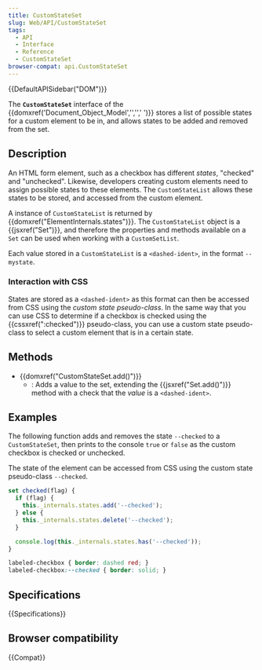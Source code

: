 ```yaml
---
title: CustomStateSet
slug: Web/API/CustomStateSet
tags:
  - API
  - Interface
  - Reference
  - CustomStateSet
browser-compat: api.CustomStateSet
---
```

{{DefaultAPISidebar("DOM")}}

The **`CustomStateSet`** interface of the {{domxref('Document_Object_Model','','',' ')}} stores a list of possible states for a custom element to be in, and allows states to be added and removed from the set.

## Description

An HTML form element, such as a checkbox has different _states_, "checked" and "unchecked". Likewise, developers creating custom elements need to assign possible states to these elements. The `CustomStateList` allows these states to be stored, and accessed from the custom element.

A instance of `CustomStateList` is returned by {{domxref("ElementInternals.states")}}. The `CustomStateList` object is a {{jsxref("Set")}}, and therefore the properties and methods available on a `Set` can be used when working with a `CustomSetList`.

Each value stored in a `CustomStateList` is a `<dashed-ident>`, in the format `--mystate`.

### Interaction with CSS

States are stored as a `<dashed-ident>` as this format can then be accessed from CSS using the _custom state pseudo-class_.
In the same way that you can use CSS to determine if a checkbox is checked using the {{cssxref(":checked")}} pseudo-class,
you can use a custom state pseudo-class to select a custom element that is in a certain state.

## Methods

- {{domxref("CustomStateSet.add()")}}
  - : Adds a value to the set, extending the {{jsxref("Set.add()")}} method with a check that the _value_ is a `<dashed-ident>`.

## Examples

The following function adds and removes the state `--checked` to a `CustomStateSet`, then prints to the console `true` or `false` as the custom checkbox is checked or unchecked.

The state of the element can be accessed from CSS using the custom state pseudo-class `--checked`.

```js
set checked(flag) {
  if (flag) {
    this._internals.states.add('--checked');
  } else {
    this._internals.states.delete('--checked');
  }

  console.log(this._internals.states.has('--checked'));
}
```

```css
labeled-checkbox { border: dashed red; }
labeled-checkbox:--checked { border: solid; }
```

## Specifications

{{Specifications}}

## Browser compatibility

{{Compat}}

